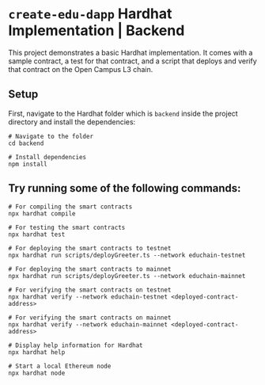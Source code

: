# `create-edu-dapp` Hardhat Implementation | Backend

This project demonstrates a basic Hardhat implementation. It comes with a sample contract, a test for that contract, and a script that deploys and verify that contract on the Open Campus L3 chain.

## Setup

First, navigate to the Hardhat folder which is `backend` inside the project directory and install the dependencies:

```shell
# Navigate to the folder
cd backend

# Install dependencies
npm install
```

## Try running some of the following commands:

```shell
# For compiling the smart contracts
npx hardhat compile

# For testing the smart contracts
npx hardhat test

# For deploying the smart contracts to testnet
npx hardhat run scripts/deployGreeter.ts --network educhain-testnet

# For deploying the smart contracts to mainnet 
npx hardhat run scripts/deployGreeter.ts --network educhain-mainnet

# For verifying the smart contracts on testnet
npx hardhat verify --network educhain-testnet <deployed-contract-address>

# For verifying the smart contracts on mainnet
npx hardhat verify --network educhain-mainnet <deployed-contract-address>

# Display help information for Hardhat
npx hardhat help

# Start a local Ethereum node
npx hardhat node
```
